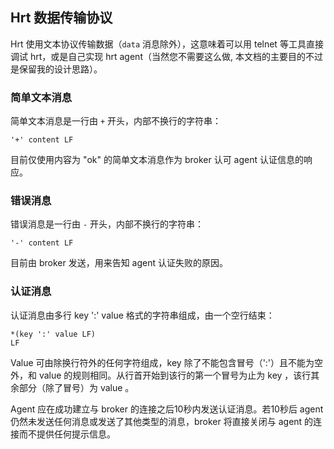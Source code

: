 ## Hrt 数据传输协议

Hrt 使用文本协议传输数据（`data` 消息除外），这意味着可以用 telnet 等工具直接调试 hrt，或是自己实现 hrt agent（当然您不需要这么做, 本文档的主要目的不过是保留我的设计思路）。

### 简单文本消息

简单文本消息是一行由 `+` 开头，内部不换行的字符串：
```text
'+' content LF
```

目前仅使用内容为 "ok" 的简单文本消息作为 broker 认可 agent 认证信息的响应。

### 错误消息

错误消息是一行由 `-` 开头，内部不换行的字符串：
```text
'-' content LF
```

目前由 broker 发送，用来告知 agent 认证失败的原因。

### 认证消息

认证消息由多行 key ':' value 格式的字符串组成，由一个空行结束：
```text
*(key ':' value LF)
LF
```
Value 可由除换行符外的任何字符组成，key 除了不能包含冒号（':'）且不能为空外，和 value 的规则相同。从行首开始到该行的第一个冒号为止为 key ，该行其余部分（除了冒号）为 value 。

Agent 应在成功建立与 broker 的连接之后10秒内发送认证消息。若10秒后 agent 仍然未发送任何消息或发送了其他类型的消息，broker 将直接关闭与 agent 的连接而不提供任何提示信息。
